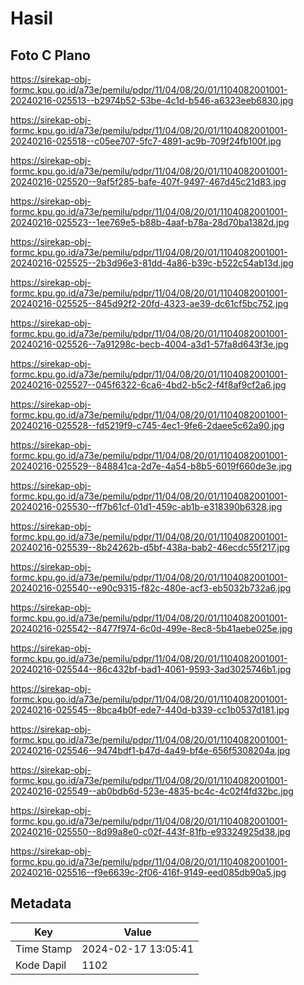 # Hasil

## Foto C Plano

https://sirekap-obj-formc.kpu.go.id/a73e/pemilu/pdpr/11/04/08/20/01/1104082001001-20240216-025513--b2974b52-53be-4c1d-b546-a6323eeb6830.jpg

https://sirekap-obj-formc.kpu.go.id/a73e/pemilu/pdpr/11/04/08/20/01/1104082001001-20240216-025518--c05ee707-5fc7-4891-ac9b-709f24fb100f.jpg

https://sirekap-obj-formc.kpu.go.id/a73e/pemilu/pdpr/11/04/08/20/01/1104082001001-20240216-025520--9af5f285-bafe-407f-9497-467d45c21d83.jpg

https://sirekap-obj-formc.kpu.go.id/a73e/pemilu/pdpr/11/04/08/20/01/1104082001001-20240216-025523--1ee769e5-b88b-4aaf-b78a-28d70ba1382d.jpg

https://sirekap-obj-formc.kpu.go.id/a73e/pemilu/pdpr/11/04/08/20/01/1104082001001-20240216-025525--2b3d96e3-81dd-4a86-b39c-b522c54ab13d.jpg

https://sirekap-obj-formc.kpu.go.id/a73e/pemilu/pdpr/11/04/08/20/01/1104082001001-20240216-025525--845d92f2-20fd-4323-ae39-dc61cf5bc752.jpg

https://sirekap-obj-formc.kpu.go.id/a73e/pemilu/pdpr/11/04/08/20/01/1104082001001-20240216-025526--7a91298c-becb-4004-a3d1-57fa8d643f3e.jpg

https://sirekap-obj-formc.kpu.go.id/a73e/pemilu/pdpr/11/04/08/20/01/1104082001001-20240216-025527--045f6322-6ca6-4bd2-b5c2-f4f8af9cf2a6.jpg

https://sirekap-obj-formc.kpu.go.id/a73e/pemilu/pdpr/11/04/08/20/01/1104082001001-20240216-025528--fd5219f9-c745-4ec1-9fe6-2daee5c62a90.jpg

https://sirekap-obj-formc.kpu.go.id/a73e/pemilu/pdpr/11/04/08/20/01/1104082001001-20240216-025529--848841ca-2d7e-4a54-b8b5-6019f660de3e.jpg

https://sirekap-obj-formc.kpu.go.id/a73e/pemilu/pdpr/11/04/08/20/01/1104082001001-20240216-025530--ff7b61cf-01d1-459c-ab1b-e318390b6328.jpg

https://sirekap-obj-formc.kpu.go.id/a73e/pemilu/pdpr/11/04/08/20/01/1104082001001-20240216-025539--8b24262b-d5bf-438a-bab2-46ecdc55f217.jpg

https://sirekap-obj-formc.kpu.go.id/a73e/pemilu/pdpr/11/04/08/20/01/1104082001001-20240216-025540--e90c9315-f82c-480e-acf3-eb5032b732a6.jpg

https://sirekap-obj-formc.kpu.go.id/a73e/pemilu/pdpr/11/04/08/20/01/1104082001001-20240216-025542--8477f974-6c0d-499e-8ec8-5b41aebe025e.jpg

https://sirekap-obj-formc.kpu.go.id/a73e/pemilu/pdpr/11/04/08/20/01/1104082001001-20240216-025544--86c432bf-bad1-4061-9593-3ad3025746b1.jpg

https://sirekap-obj-formc.kpu.go.id/a73e/pemilu/pdpr/11/04/08/20/01/1104082001001-20240216-025545--8bca4b0f-ede7-440d-b339-cc1b0537d181.jpg

https://sirekap-obj-formc.kpu.go.id/a73e/pemilu/pdpr/11/04/08/20/01/1104082001001-20240216-025546--9474bdf1-b47d-4a49-bf4e-656f5308204a.jpg

https://sirekap-obj-formc.kpu.go.id/a73e/pemilu/pdpr/11/04/08/20/01/1104082001001-20240216-025549--ab0bdb6d-523e-4835-bc4c-4c02f4fd32bc.jpg

https://sirekap-obj-formc.kpu.go.id/a73e/pemilu/pdpr/11/04/08/20/01/1104082001001-20240216-025550--8d99a8e0-c02f-443f-81fb-e93324925d38.jpg

https://sirekap-obj-formc.kpu.go.id/a73e/pemilu/pdpr/11/04/08/20/01/1104082001001-20240216-025516--f9e6639c-2f06-416f-9149-eed085db90a5.jpg


## Metadata

| Key        | Value               |
| ---------- | ------------------- |
| Time Stamp | 2024-02-17 13:05:41 |
| Kode Dapil | 1102                |



